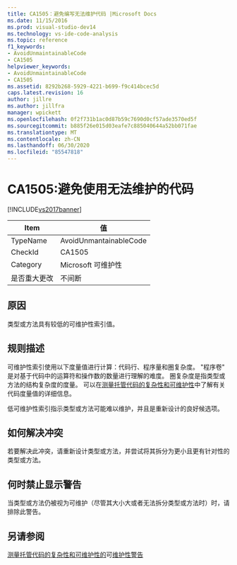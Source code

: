 ```yaml
---
title: CA1505：避免编写无法维护代码 |Microsoft Docs
ms.date: 11/15/2016
ms.prod: visual-studio-dev14
ms.technology: vs-ide-code-analysis
ms.topic: reference
f1_keywords:
- AvoidUnmaintainableCode
- CA1505
helpviewer_keywords:
- AvoidUnmaintainableCode
- CA1505
ms.assetid: 8292b268-5929-4221-b699-f9c414bcec5d
caps.latest.revision: 16
author: jillre
ms.author: jillfra
manager: wpickett
ms.openlocfilehash: 0f2f731b1ac0d87b59c7690d0cf57ade3570ed5f
ms.sourcegitcommit: b885f26e015d03eafe7c885040644a52bb071fae
ms.translationtype: MT
ms.contentlocale: zh-CN
ms.lasthandoff: 06/30/2020
ms.locfileid: "85547818"
---
```

# <a name="ca1505-avoid-unmaintainable-code"></a>CA1505:避免使用无法维护的代码
[!INCLUDE[vs2017banner](../includes/vs2017banner.md)]

|Item|值|
|-|-|
|TypeName|AvoidUnmantainableCode|
|CheckId|CA1505|
|Category|Microsoft 可维护性|
|是否重大更改|不间断|

## <a name="cause"></a>原因
 类型或方法具有较低的可维护性索引值。

## <a name="rule-description"></a>规则描述
 可维护性索引使用以下度量值进行计算：代码行、程序量和圈复杂度。 "程序卷" 是对基于代码中的运算符和操作数的数量进行理解的难度。 圈复杂度是指类型或方法的结构复杂度的度量。 可以在[测量托管代码的复杂性和可维护性](../code-quality/measuring-complexity-and-maintainability-of-managed-code.md)中了解有关代码度量值的详细信息。

 低可维护性索引指示类型或方法可能难以维护，并且是重新设计的良好候选项。

## <a name="how-to-fix-violations"></a>如何解决冲突
 若要解决此冲突，请重新设计类型或方法，并尝试将其拆分为更小且更有针对性的类型或方法。

## <a name="when-to-suppress-warnings"></a>何时禁止显示警告
 当类型或方法仍被视为可维护（尽管其大小大或者无法拆分类型或方法时）时，请排除此警告。

## <a name="see-also"></a>另请参阅
 [测量托管代码的复杂性和可维护性的](../code-quality/measuring-complexity-and-maintainability-of-managed-code.md)可[维护性警告](../code-quality/maintainability-warnings.md)
